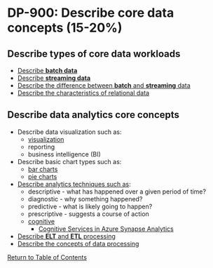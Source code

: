 # DP-900: Describe core data concepts (15-20%)

## Describe types of core data workloads
- [Describe **batch data**](https://docs.microsoft.com/en-us/azure/architecture/data-guide/technology-choices/batch-processing)
- [Describe **streaming data**](https://docs.microsoft.com/en-us/learn/paths/implement-data-streaming-with-asa)
- [Describe the difference between **batch** and **streaming** data](https://thenewstack.io/the-big-data-debate-batch-processing-vs-streaming-processing)
- [Describe the characteristics of relational data](https://binaryterms.com/relational-data-model.html)

## Describe data analytics core concepts
- Describe data visualization such as:
    - [visualization](https://www.tableau.com/learn/articles/data-visualization)
    - reporting
    - business intelligence (BI)
- Describe basic chart types such as:
    - [bar charts](https://chartio.com/learn/charts/how-to-choose-pie-chart-vs-bar-chart/)
    - [pie charts](https://chartio.com/learn/charts/how-to-choose-pie-chart-vs-bar-chart/)
- [Describe analytics techniques such as](https://www.investopedia.com/terms/d/data-analytics.asp):
    - descriptive - what has happened over a given period of time?
    - diagnostic - why something happened?
    - predictive - what is likely going to happen?
    - prescriptive - suggests a course of action
    - [cognitive](https://www.orbitanalytics.com/cognitive-analytics/)
        - [Cognitive Services in Azure Synapse Analytics](https://docs.microsoft.com/en-us/azure/synapse-analytics/machine-learning/overview-cognitive-services)
- [Describe **ELT** and **ETL** processing](https://www.xplenty.com/blog/etl-vs-elt/)
- [Describe the concepts of data processing](https://www.mbaknol.com/management-information-systems/concept-of-data-processing/)

[Return to Table of Contents](README.md)